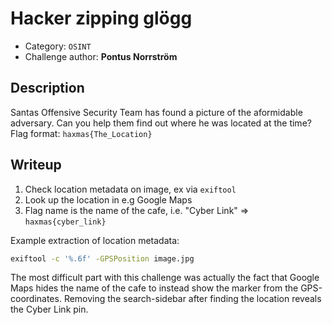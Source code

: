 # Hacker zipping glögg

- Category: `OSINT`
- Challenge author: **Pontus Norrström**

## Description

Santas Offensive Security Team has found a picture of the aformidable
adversary. Can you help them find out where he was located at the time?
Flag format: `haxmas{The_Location}`

## Writeup

1. Check location metadata on image, ex via `exiftool`
2. Look up the location in e.g Google Maps
3. Flag name is the name of the cafe, i.e. "Cyber Link" => `haxmas{cyber_link}`

Example extraction of location metadata:

```sh
exiftool -c '%.6f' -GPSPosition image.jpg
```

The most difficult part with this challenge was actually the fact that Google Maps hides the name of the cafe to instead show the marker from the GPS-coordinates. Removing the search-sidebar after finding the location reveals the Cyber Link pin.